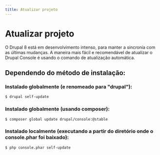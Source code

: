 ```yaml
---
title: Atualizar projeto
---
```

# Atualizar projeto
O Drupal 8 está em desenvolvimento intenso, para manter a sincronia com as últimas mudanças. A maneira mais fácil e recomendável de atualizar o Drupal Console é usando o comando de atualização automática.

## Dependendo do método de instalação:

### Instalado globalmente (e renomeado para "drupal"):
```
$ drupal self-update
```

### Instalado globalmente (usando composer):
```
$ composer global update drupal/console:@stable
```

### Instalado localmente (executando a partir do diretório onde o console.phar foi baixado):
```
$ php console.phar self-update
```

